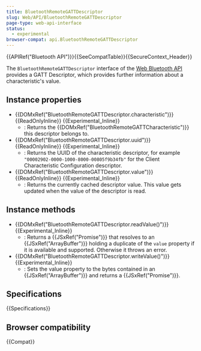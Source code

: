 ```yaml
---
title: BluetoothRemoteGATTDescriptor
slug: Web/API/BluetoothRemoteGATTDescriptor
page-type: web-api-interface
status:
  - experimental
browser-compat: api.BluetoothRemoteGATTDescriptor
---
```


{{APIRef("Bluetooth API")}}{{SeeCompatTable}}{{SecureContext_Header}}

The `BluetoothRemoteGATTDescriptor` interface of the [Web Bluetooth API](/en-US/docs/Web/API/Web_Bluetooth_API) provides a GATT Descriptor,
which provides further information about a characteristic's value.

## Instance properties

- {{DOMxRef("BluetoothRemoteGATTDescriptor.characteristic")}} {{ReadOnlyInline}} {{Experimental_Inline}}
  - : Returns the {{DOMxRef("BluetoothRemoteGATTCharacteristic")}} this descriptor belongs
    to.
- {{DOMxRef("BluetoothRemoteGATTDescriptor.uuid")}} {{ReadOnlyInline}} {{Experimental_Inline}}
  - : Returns the UUID of the characteristic descriptor, for
    example `"00002902-0000-1000-8000-00805f9b34fb"` for the Client
    Characteristic Configuration descriptor.
- {{DOMxRef("BluetoothRemoteGATTDescriptor.value")}} {{ReadOnlyInline}} {{Experimental_Inline}}
  - : Returns the currently cached descriptor value. This value gets updated when the
    value of the descriptor is read.

## Instance methods

- {{DOMxRef("BluetoothRemoteGATTDescriptor.readValue()")}} {{Experimental_Inline}}
  - : Returns a {{JSxRef("Promise")}} that resolves to
    an {{JSxRef("ArrayBuffer")}} holding a duplicate of the `value` property
    if it is available and supported. Otherwise it throws an error.
- {{DOMxRef("BluetoothRemoteGATTDescriptor.writeValue()")}} {{Experimental_Inline}}
  - : Sets the value property to the bytes contained in an {{JSxRef("ArrayBuffer")}} and
    returns a {{JSxRef("Promise")}}.

## Specifications

{{Specifications}}

## Browser compatibility

{{Compat}}
